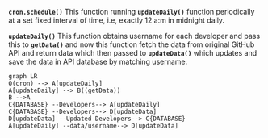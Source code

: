 **`cron.schedule()`**
This function running **`updateDaily()`** function periodically at a set fixed interval of time, i.e, exactly 12 a:m in midnight daily.

**`updateDaily()`**
This function obtains username for each developer and pass this to **`getData()`** and now this function fetch the data from original GitHub API and return data which then passed to **`updateData()`**  which updates and  save the data in API database by matching username.

```mermaid
graph LR
O(cron) --> A[updateDaily]
A[updateDaily] --> B((getData))
B -->A
C{DATABASE} --Developers--> A[updateDaily]
C{DATABASE} --Developers--> D[updateData]
D[updateData] --Updated Developers--> C{DATABASE}
A[updateDaily] --data/username--> D[updateData]

